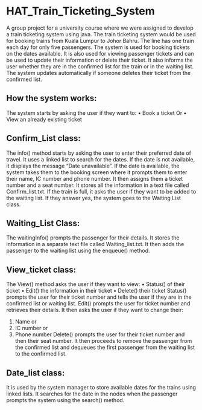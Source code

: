 # HAT_Train_Ticketing_System
A group project for a university course where we were assigned to develop a train ticketing system using java. 
The train ticketing system would be used for booking trains from Kuala Lumpur to Johor Bahru. The line has one train each day for only five passengers. The system is used for booking tickets on the dates available. It is also used for viewing passenger tickets and can be used to update their information or delete their ticket. It also informs the user whether they are in the confirmed list for the train or in the waiting list. The system updates automatically if someone deletes their ticket from the confirmed list.

## How the system works:
The system starts by asking the user if they want to:
•	Book a ticket       Or
•	View an already existing ticket

## Confirm_List class:
The info() method starts by asking the user to enter their preferred date of travel.
It uses a linked list to search for the dates.
If the date is not available, it displays the message “Date unavailable”.
If the date is available, the system takes them to the booking screen where it prompts them to enter their name, IC number and phone number.
It then assigns them a ticket number and a seat number. It stores all the information in a text file called Confirm_list.txt.
If the train is full, it asks the user if they want to be added to the waiting list. If they answer yes, the system goes to the Waiting List class.

## Waiting_List Class:
The waitingInfo() prompts the passenger for their details. It stores the information in a separate text file called Waiting_list.txt.
It then adds the passenger to the waiting list using the enqueue() method.

## View_ticket class: 
The View() method asks the user if they want to view:
•	Status() of their ticket
•	Edit() the information in their ticket
•	Delete() their ticket
Status() prompts the user for their ticket number and tells the user if they are in the confirmed list or waiting list.
Edit() prompts the user for ticket number and retrieves their details. It then asks the user if they want to change their:
1.	Name    or
2.	IC number   or
3.	Phone number
Delete() prompts the user for their ticket number and then their seat number. It then proceeds to remove the passenger from the confirmed list and dequeues the first passenger from the waiting list to the confirmed list.

## Date_list class:
It is used by the system manager to store available dates for the trains using linked lists.
It searches for the date in the nodes when the passenger prompts the system using the search() method.

